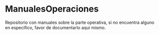 # ManualesOperaciones


Repositorio con manuales sobre la parte operativa, si no encuentra alguno en especifico, favor de documentarlo aqui mismo.



